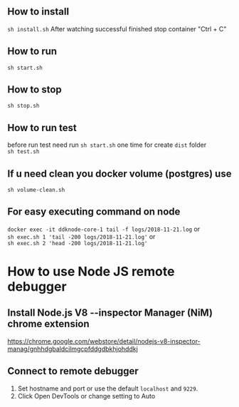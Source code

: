 ## How to install
`sh install.sh`
After watching successful finished stop container "Ctrl + C"

## How to run
`sh start.sh`

## How to stop
`sh stop.sh`

## How to run test
before run test need run `sh start.sh` one time for create `dist` folder \
`sh test.sh`

## If u need clean you docker volume (postgres) use
`sh volume-clean.sh`

## For easy executing command on node
`docker exec -it ddknode-core-1 tail -f logs/2018-11-21.log` or \
`sh exec.sh 1 'tail -200 logs/2018-11-21.log'` or \
`sh exec.sh 2 'head -200 logs/2018-11-21.log'` 

# How to use Node JS remote debugger

## Install Node.js V8 --inspector Manager (NiM) chrome extension

https://chrome.google.com/webstore/detail/nodejs-v8-inspector-manag/gnhhdgbaldcilmgcpfddgdbkhjohddkj

## Connect to remote debugger

1. Set hostname and port or use the default `localhost` and `9229`.
2. Click Open DevTools or change setting to Auto
